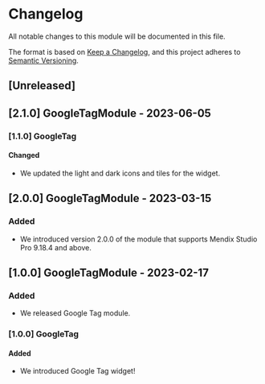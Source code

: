 # Changelog

All notable changes to this module will be documented in this file.

The format is based on [Keep a Changelog](https://keepachangelog.com/en/1.0.0/), and this project adheres to [Semantic Versioning](https://semver.org/spec/v2.0.0.html).

## [Unreleased]

## [2.1.0] GoogleTagModule - 2023-06-05

### [1.1.0] GoogleTag

#### Changed

-   We updated the light and dark icons and tiles for the widget.

## [2.0.0] GoogleTagModule - 2023-03-15

### Added

-   We introduced version 2.0.0 of the module that supports Mendix Studio Pro 9.18.4 and above.

## [1.0.0] GoogleTagModule - 2023-02-17

### Added

-   We released Google Tag module.

### [1.0.0] GoogleTag

#### Added

-   We introduced Google Tag widget!
